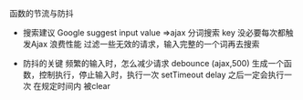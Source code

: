 函数的节流与防抖

- 搜索建议
   Google suggest
   input value =>ajax
   分词搜索
   key 没必要每次都触发Ajax  浪费性能
   过滤一些无效的请求，输入完整的一个词再去搜索


- 防抖的关键
   频繁的输入时，怎么减少请求
   debounce (ajax,500) 生成一个函数，控制执行，停止输入时，执行一次 
   setTimeout delay 之后一定会执行一次
   在规定时间内 被clear